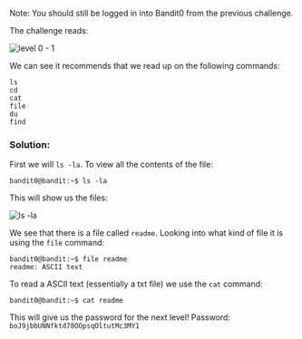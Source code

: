 Note: You should still be logged in into Bandit0 from the previous challenge.

The challenge reads: 

![level 0 - 1](https://user-images.githubusercontent.com/41026969/49900055-784a8a80-fe2b-11e8-87dd-a317972197d5.png)

We can see it recommends that we read up on the following commands:

```
ls
cd
cat
file
du
find
```

### Solution:

First we will ```ls -la```. To view all the contents of the file:

```
bandit0@bandit:~$ ls -la
```

This will show us the files:

![ls -la](https://user-images.githubusercontent.com/41026969/49900510-c4e29580-fe2c-11e8-8022-d21383b5c4dc.png)

We see that there is a file called ```readme```. Looking into what kind of file it is using the ```file``` command:

```
bandit0@bandit:~$ file readme 
readme: ASCII text
```

To read a ASCII text (essentially a txt file) we use the ```cat``` command:
```
bandit0@bandit:~$ cat readme 
```
This will give us the password for the next level!
Password: ```boJ9jbbUNNfktd78OOpsqOltutMc3MY1```
